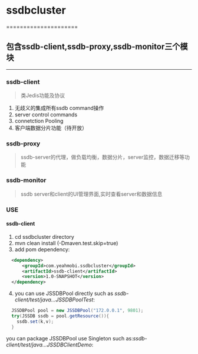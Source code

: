 # ssdbcluster
=====================
## 包含ssdb-client,ssdb-proxy,ssdb-monitor三个模块
----------------------
### ssdb-client
>类Jedis功能及协议

1. 无歧义的集成所有ssdb command操作
2. server control commands
3. connetction Pooling
4. 客户端数据分片功能（待开放）

### ssdb-proxy
> ssdb-server的代理，做负载均衡，数据分片，server监控，数据迁移等功能

### ssdb-monitor
> ssdb server和client的UI管理界面,实时查看server和数据信息

### USE
#### ssdb-client
1. cd ssdbcluster directory
2. mvn clean install (-Dmaven.test.skip=true)
3. add pom dependency:
  ```xml
    <dependency>
        <groupId>com.yeahmobi.ssdbcluster</groupId>
        <artifactId>ssdb-client</artifactId>
        <version>1.0-SNAPSHOT</version>
    </dependency>
  ```
4. you can use JSSDBPool directly such as *ssdb-client/test/java...JSSDBPoolTest*:
  ```java
    JSSDBPool pool = new JSSDBPool("172.0.0.1", 9801);
    try(JSSDB ssdb = pool.getResource()){
      ssdb.set(k,v);
    }
  ```
  you can package JSSDBPool use Singleton such as:*ssdb-client/test/java...JSSDBClientDemo*:
